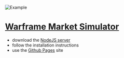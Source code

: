 ![Example](https://i.imgur.com/sQUmm1I.png)
# [Warframe Market Simulator](https://davidbrandon713.github.io/wfm-frontend/)
- download the [NodeJS server](https://github.com/davidbrandon713/wfm-backend)
- follow the installation instructions
- use the [Github Pages](https://davidbrandon713.github.io/wfm-frontend/) site